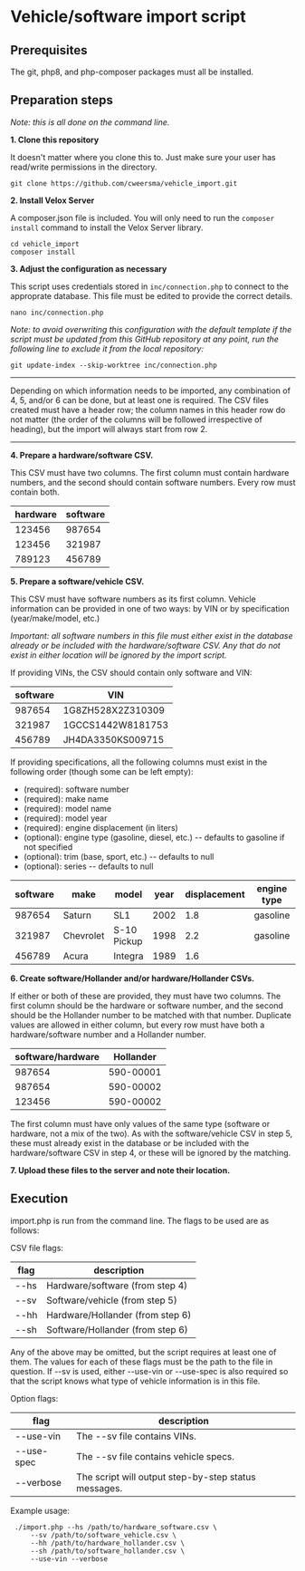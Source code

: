 # Vehicle/software import script

## Prerequisites
The git, php8, and php-composer packages must all be installed.

## Preparation steps

  *Note: this is all done on the command line.*
  
**1. Clone this repository**
   
   It doesn't matter where you clone this to. Just make sure your user has read/write permissions in the directory.
   ```console
   git clone https://github.com/cweersma/vehicle_import.git
   ```
**2. Install Velox Server**
   
   A composer.json file is included. You will only need to run the `composer install` command to install the Velox Server library.
   ```console
   cd vehicle_import
   composer install
   ```

**3. Adjust the configuration as necessary**

   This script uses credentials stored in `inc/connection.php` to connect to the approprate database. This file must be edited to provide the correct details.
   ```console
   nano inc/connection.php
   ```

   *Note: to avoid overwriting this configuration with the default template if the script must be updated from this GitHub repository at any point, run the following line
   to exclude it from the local repository:*
   ```console
   git update-index --skip-worktree inc/connection.php
   ```
---  

   Depending on which information needs to be imported, any combination of 4, 5, and/or 6 can be done, but at least one is required. The CSV files created must
   have a header row; the column names in this header row do not matter (the order of the columns will be followed irrespective of heading), but the import will
   always start from row 2.

---
   
**4. Prepare a hardware/software CSV.**

   This CSV must have two columns. The first column must contain hardware numbers, and the second should contain software numbers. Every row must contain both.

   | hardware | software |
   | -------- | -------- |
   | 123456   | 987654   |
   | 123456   | 321987   |
   | 789123   | 456789   |

**5. Prepare a software/vehicle CSV.**

   This CSV must have software numbers as its first column. Vehicle information can be provided in one of two ways: by VIN or by specification (year/make/model, etc.)

   *Important: all software numbers in this file must either exist in the database already or be included with the hardware/software CSV. Any that do not exist in either
   location will be ignored by the import script.*

   If providing VINs, the CSV should contain only software and VIN: 

   | software | VIN               |
   | -------- | ----------------- |
   | 987654   | 1G8ZH528X2Z310309 |
   | 321987   | 1GCCS1442W8181753 |
   | 456789   | JH4DA3350KS009715 |

   If providing specifications, all the following columns must exist in the following order (though some can be left empty):
   * (required): software number
   * (required): make name
   * (required): model name
   * (required): model year
   * (required): engine displacement (in liters)
   * (optional): engine type (gasoline, diesel, etc.) -- defaults to gasoline if not specified
   * (optional): trim (base, sport, etc.) -- defaults to null
   * (optional): series -- defaults to null
     
   | software | make      | model       | year | displacement | engine type | trim | series          |
   | -------- | --------- | ----------- | ---- | ------------ | ----------- | ---- | --------------- |
   | 987654   | Saturn    | SL1         | 2002 | 1.8          | gasoline    |      |                 |
   | 321987   | Chevrolet | S-10 Pickup | 1998 | 2.2          | gasoline    |      | 1/2 Ton Nominal |
   | 456789   | Acura     | Integra     | 1989 | 1.6          |             | LS   |                 |

**6. Create software/Hollander and/or hardware/Hollander CSVs.**

If either or both of these are provided, they must have two columns. The first column should be the hardware or software
number, and the second should be the Hollander number to be matched with that number. Duplicate values are allowed in
either column, but every row must have both a hardware/software number and a Hollander number.

| software/hardware | Hollander |
|-------------------|-----------|
| 987654            | 590-00001 |
| 987654            | 590-00002 |
| 123456            | 590-00002 |

The first column must have only values of the same type (software or hardware, not a mix of the two). As with the
software/vehicle CSV in step 5, these must already exist in the database or be included with the hardware/software CSV in
step 4, or these will be ignored by the matching.

**7. Upload these files to the server and note their location.**

## Execution

import.php is run from the command line. The flags to be used are as follows:

CSV file flags:

| flag | description                      |
|------|----------------------------------|
| --hs | Hardware/software (from step 4)  |
| --sv | Software/vehicle (from step 5)   |
| --hh | Hardware/Hollander (from step 6) |
| --sh | Software/Hollander (from step 6) |

Any of the above may be omitted, but the script requires at least one of them. The values for each of these
flags must be the path to the file in question. If --sv is used, either --use-vin or --use-spec is also
required so that the script knows what type of vehicle information is in this file.

Option flags:

| flag        | description                                          |
|-------------|------------------------------------------------------|
| --use-vin   | The --sv file contains VINs.                         |
| --use-spec  | The --sv file contains vehicle specs.                |
| --verbose   | The script will output step-by-step status messages. |


Example usage:

```console
 ./import.php --hs /path/to/hardware_software.csv \
     --sv /path/to/software_vehicle.csv \
     --hh /path/to/hardware_hollander.csv \
     --sh /path/to/software_hollander.csv \
     --use-vin --verbose
```

   

